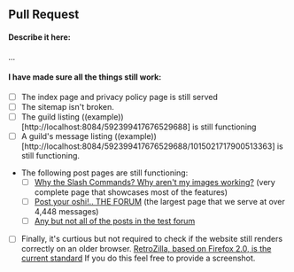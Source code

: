 ## Pull Request

#### Describe it here:

...

#### I have made sure all the things still work:

- [ ] The index page and privacy policy page is still served
- [ ] The sitemap isn't broken.
- [ ] The guild listing ((example))[http://localhost:8084/592399417676529688] is still functioning
- [ ] A guild's message listing ((example))[http://localhost:8084/592399417676529688/1015021717900513363] is still functioning.
- The following post pages are still functioning:
    - [ ] [Why the Slash Commands? Why aren't my images working?](http://localhost:8084/592399417676529688/1015021717900513363/1015031189779796099) (very complete page that showcases most of the features)
    -  [ ] [Post your oshi!.. THE FORUM](http://localhost:8084/662191386942111744/1019811690042368060/1023640405067177984) (the largest page that we serve at over 4,448 messages)
    - [ ] [Any but not all of the posts in the test forum](https://dfs.ioi-xd.net/1020045037372964974/1020049276082073630)
- [ ] Finally, it's curtious but not required to check if the website still renders correctly on an older browser. [RetroZilla, based on Firefox 2.0, is the current standard](https://rn10950.github.io/RetroZillaWeb/) If you do this feel free to provide a screenshot.
